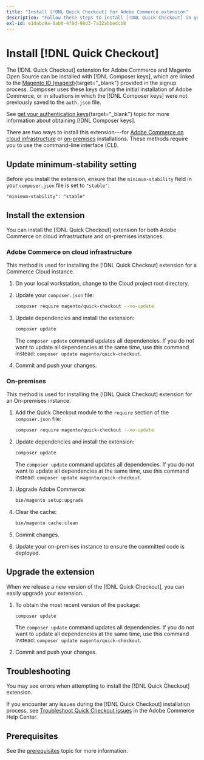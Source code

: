 ```yaml
---
title: "Install [!DNL Quick Checkout] for Adobe Commerce extension"
description: "Follow these steps to install [!DNL Quick Checkout] in your Adobe Commerce project."
exl-id: e1dabc9a-0ab0-4f8d-98d3-7a32abbedcb8
---
```

# Install [!DNL Quick Checkout]

The [!DNL Quick Checkout] extension for Adobe Commerce and Magento Open Source can be installed with [!DNL Composer keys], which are linked to the [Magento ID (mageid)](https://devdocs.magento.com/marketplace/sellers/profile-personal.html#field-descriptions){target="_blank"} provided in the signup process. Composer uses these keys during the initial installation of Adobe Commerce, or in situations in which the [!DNL Composer keys] were not previously saved to the `auth.json` file.

See [get your authentication keys](https://devdocs.magento.com/guides/v2.4/install-gde/prereq/connect-auth.html){target="_blank"} topic for more information about obtaining [!DNL Composer keys].

There are two ways to install this extension---for [Adobe Commerce on cloud infrastructure](#magento-commerce-cloud) or [on-premises](#on-premises) installations. These methods require you to use the command-line interface (CLI).

## Update minimum-stability setting

Before you install the extension, ensure that the `minimum-stability` field in your `composer.json` file is set to `"stable"`:

`"minimum-stability": "stable"`

## Install the extension

You can install the [!DNL Quick Checkout] extension for both Adobe Commerce on cloud infrastructure and on-premises instances.

### Adobe Commerce on cloud infrastructure

This method is used for installing the [!DNL Quick Checkout] extension for a Commerce Cloud instance.

1. On your local workstation, change to the Cloud project root directory.

1. Update your `composer.json` file:

   ```bash
   composer require magento/quick-checkout --no-update
   ```

1. Update dependencies and install the extension:

   ```bash
   composer update
   ```

   The `composer update` command updates all dependencies. If you do not want to update all dependencies at the same time, use this command instead: `composer update magento/quick-checkout`.

1. Commit and push your changes.

### On-premises

This method is used for installing the [!DNL Quick Checkout] extension for an On-premises instance.

1. Add the Quick Checkout module to the `require` section of the `composer.json` file:

   ```bash
   composer require magento/quick-checkout --no-update
   ```

1. Update dependencies and install the extension:

   ```bash
   composer update
   ```

   The `composer update` command updates all dependencies. If you do not want to update all dependencies at the same time, use this command instead: `composer update magento/quick-checkout`.

1. Upgrade Adobe Commerce:

   ```bash
   bin/magento setup:upgrade
   ```

1. Clear the cache:

   ```bash
   bin/magento cache:clean
   ```

1. Commit changes.
1. Update your on-premises instance to ensure the committed code is deployed.

## Upgrade the extension

When we release a new version of the [!DNL Quick Checkout], you can easily upgrade your extension.

1. To obtain the most recent version of the package:

   ```bash
   composer update
   ```
   
   The `composer update` command updates all dependencies. If you do not want to update all dependencies at the same time, use this command instead: `composer update magento/quick-checkout`.

1. Commit and push your changes.

## Troubleshooting

You may see errors when attempting to install the [!DNL Quick Checkout] extension.

If you encounter any issues during the [!DNL Quick Checkout] installation process, see [Troubleshoot Quick Checkout issues](https://support.magento.com/hc/en-us/articles/6909450342541) in the Adobe Commerce Help Center.

## Prerequisites

See the [prerequisites](../quick-checkout/prerequisites.md) topic for more information.
